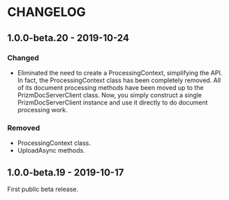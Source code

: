 # CHANGELOG

## 1.0.0-beta.20 - 2019-10-24

### Changed

- Eliminated the need to create a ProcessingContext, simplifying the API. In
  fact, the ProcessingContext class has been completely removed. All of its
  document processing methods have been moved up to the PrizmDocServerClient
  class. Now, you simply construct a single PrizmDocServerClient instance and
  use it directly to do document processing work.

### Removed

- ProcessingContext class.
- UploadAsync methods.

## 1.0.0-beta.19 - 2019-10-17

First public beta release.
